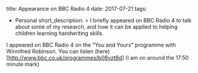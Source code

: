 title: Appearance on BBC Radio 4
date: 2017-07-21
tags:
  - Personal
short_description: >
  I briefly appeared on BBC Radio 4 to talk about some of my research, and how it
  can be applied to helping children learning handwriting skills.


I appeared on BBC Radio 4 on the "You and Yours" programme with Winnifred Robinson.
You can listen (here)[http://www.bbc.co.uk/programmes/b08vzt8d] (I am on around the 17:50 minute mark)
